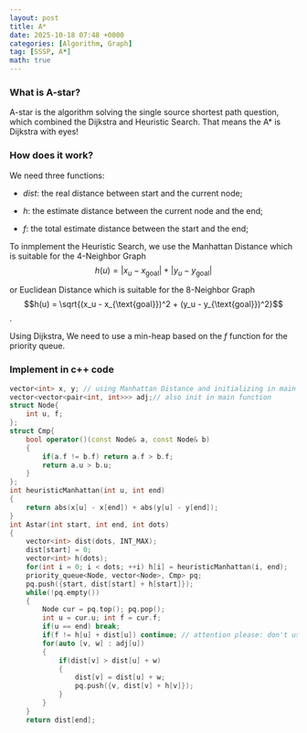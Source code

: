 ```yaml
---
layout: post
title: A*
date: 2025-10-18 07:48 +0000
categories: [Algorithm, Graph]
tag: [SSSP, A*] 
math: true
---
```


### **What is A-star?**

A-star is the algorithm solving the single source shortest path question, which combined the Dijkstra and Heuristic Search. That means the A* is Dijkstra with eyes!

### **How does it work?**

We need three functions:

- $dist$: the real distance between start and the current node;

- $h$: the estimate distance between the current node and the end;

- $f$: the total estimate distance between the start and the end;

To inmplement the Heuristic Search, we use the Manhattan Distance which is suitable for the 4-Neighbor Graph
$$h(u) = |x_u - x_{\text{goal}}| + |y_u - y_{\text{goal}}|$$

or Euclidean Distance which is suitable for the 8-Neighbor Graph
$$h(u) = \sqrt{(x_u - x_{\text{goal}})^2 + (y_u - y_{\text{goal}})^2}$$.

Using Dijkstra, We need to use a min-heap based on the $f$ function for the priority queue.

### **Implement in c++ code**

```c++
vector<int> x, y; // using Manhattan Distance and initializing in main function
vector<vector<pair<int, int>>> adj;// also init in main function
struct Node{
    int u, f;
};
struct Cmp{
    bool operator()(const Node& a, const Node& b)
    {
        if(a.f != b.f) return a.f > b.f;
        return a.u > b.u;
    }
};
int heuristicManhattan(int u, int end)
{
    return abs(x[u] - x[end]) + abs(y[u] - y[end]);
}
int Astar(int start, int end, int dots)
{
    vector<int> dist(dots, INT_MAX);
    dist[start] = 0;
    vector<int> h(dots);
    for(int i = 0; i < dots; ++i) h[i] = heuristicManhattan(i, end);
    priority_queue<Node, vector<Node>, Cmp> pq;
    pq.push({start, dist[start] + h[start]});
    while(!pq.empty())
    {
        Node cur = pq.top(); pq.pop();
        int u = cur.u; int f = cur.f;
        if(u == end) break;
        if(f != h[u] + dist[u]) continue; // attention please: don't use 'visit' here because the function f(u) = h(u) + dist(u) is not guaranteed to be strictly monotonic.
        for(auto [v, w] : adj[u])
        {
            if(dist[v] > dist[u] + w)
            {
                dist[v] = dist[u] + w;
                pq.push({v, dist[v] + h[v]});
            }
        }
    }
    return dist[end];
```
